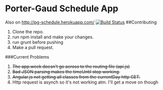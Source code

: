 # Porter-Gaud Schedule App
Also on http://pg-schedule.herokuapp.com/
[![Build Status](https://travis-ci.org/ireallydontcare/pg-schedule.svg?branch=master)](https://travis-ci.org/ireallydontcare/pg-schedule)
##Contributing
1. Clone the repo.
2. run npm install and make your changes.
3. run grunt before pushing
4. Make a pull request.


###Current Problems
1. ~~The app.week doesn't go across to the routing file (api.js)~~
2. ~~Bad JSON parsing makes the timeUntil stop working.~~
3. ~~Angular.js not getting all classes from the currentDay http GET.~~
4. Http request is asynch so it's not working atm. I'll get a move on though
